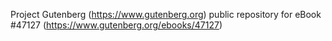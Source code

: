 Project Gutenberg (https://www.gutenberg.org) public repository for eBook #47127 (https://www.gutenberg.org/ebooks/47127)
